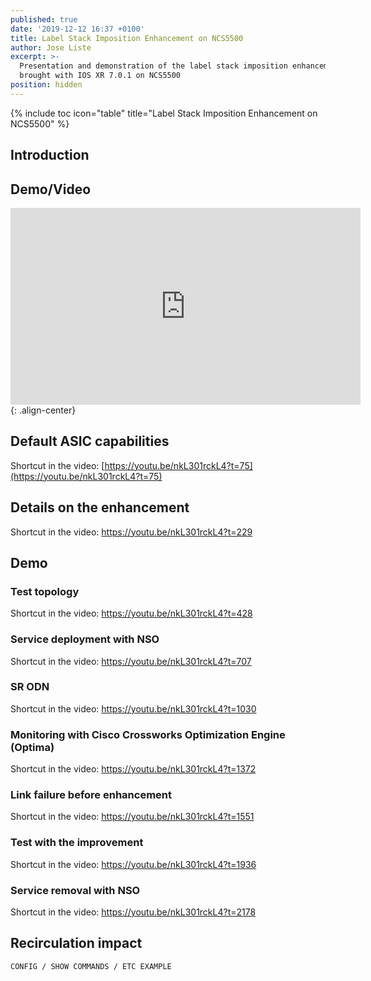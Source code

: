 ```yaml
---
published: true
date: '2019-12-12 16:37 +0100'
title: Label Stack Imposition Enhancement on NCS5500
author: Jose Liste
excerpt: >-
  Presentation and demonstration of the label stack imposition enhancement
  brought with IOS XR 7.0.1 on NCS5500
position: hidden
---
```

{% include toc icon="table" title="Label Stack Imposition Enhancement on NCS5500" %}

## Introduction

## Demo/Video

<iframe type="text/html" width="560" height="315" src="https://www.youtube.com/watch?v=nkL301rckL4" frameborder="0" allow="autoplay" ></iframe>{: .align-center}

## Default ASIC capabilities

Shortcut in the video: [https://youtu.be/nkL301rckL4?t=75](https://youtu.be/nkL301rckL4?t=75)

## Details on the enhancement

Shortcut in the video: https://youtu.be/nkL301rckL4?t=229

## Demo

### Test topology

Shortcut in the video: https://youtu.be/nkL301rckL4?t=428

### Service deployment with NSO

Shortcut in the video: https://youtu.be/nkL301rckL4?t=707

### SR ODN

Shortcut in the video: https://youtu.be/nkL301rckL4?t=1030

### Monitoring with Cisco Crossworks Optimization Engine (Optima)

Shortcut in the video: https://youtu.be/nkL301rckL4?t=1372

### Link failure before enhancement

Shortcut in the video: https://youtu.be/nkL301rckL4?t=1551


### Test with the improvement

Shortcut in the video: https://youtu.be/nkL301rckL4?t=1936

### Service removal with NSO

Shortcut in the video: https://youtu.be/nkL301rckL4?t=2178

## Recirculation impact



<div class="highlighter-rouge">
<pre class="highlight">
<code>CONFIG / SHOW COMMANDS / ETC EXAMPLE</code>
</pre>
</div>
